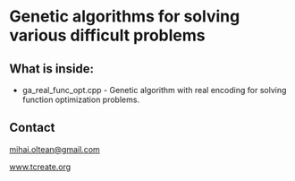 # Genetic algorithms for solving various difficult problems

## What is inside:

- ga_real_func_opt.cpp - Genetic algorithm with real encoding for solving function optimization problems.


## Contact

mihai.oltean@gmail.com

www.tcreate.org
